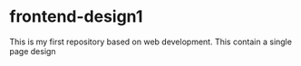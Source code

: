 # frontend-design1
This is my first repository based on web development. This contain a single page design
